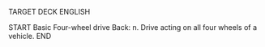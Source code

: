 TARGET DECK
ENGLISH

START
Basic
Four-wheel drive
Back: n. Drive acting on all four wheels of a vehicle.
END
